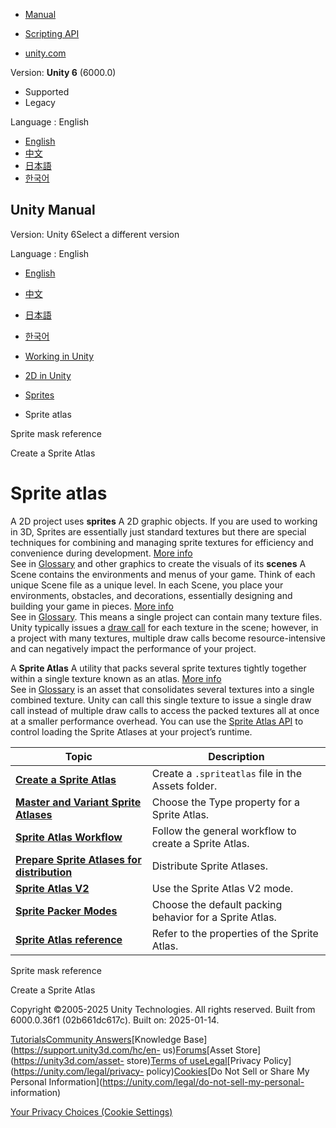 [](https://docs.unity3d.com)

  * [Manual](../Manual/index.html)
  * [Scripting API](../ScriptReference/index.html)

  * [unity.com](https://unity.com/)

Version: **Unity 6** (6000.0)

  * Supported
  * Legacy

Language : English

  * [English](/Manual/sprite/atlas/atlas-landing.html)
  * [中文](/cn/current/Manual/sprite/atlas/atlas-landing.html)
  * [日本語](/ja/current/Manual/sprite/atlas/atlas-landing.html)
  * [한국어](/kr/current/Manual/sprite/atlas/atlas-landing.html)

[](https://docs.unity3d.com)

## Unity Manual

Version: Unity 6Select a different version

Language : English

  * [English](/Manual/sprite/atlas/atlas-landing.html)
  * [中文](/cn/current/Manual/sprite/atlas/atlas-landing.html)
  * [日本語](/ja/current/Manual/sprite/atlas/atlas-landing.html)
  * [한국어](/kr/current/Manual/sprite/atlas/atlas-landing.html)

  * [Working in Unity](../../working-in-unity.html)
  * [2D in Unity](../../Unity2D.html)
  * [Sprites](../../sprite/sprite-landing.html)
  * Sprite atlas

[](../../sprite/mask/sprite-mask-reference.html)

Sprite mask reference

[](../../sprite/atlas/create-sprite-atlas.html)

Create a Sprite Atlas

# Sprite atlas

A 2D project uses **sprites** A 2D graphic objects. If you are used to working
in 3D, Sprites are essentially just standard textures but there are special
techniques for combining and managing sprite textures for efficiency and
convenience during development. [More info](../../sprite/sprite-landing.html)  
See in [Glossary](../../Glossary.html#Sprite) and other graphics to create the
visuals of its **scenes** A Scene contains the environments and menus of your
game. Think of each unique Scene file as a unique level. In each Scene, you
place your environments, obstacles, and decorations, essentially designing and
building your game in pieces. [More info](../../CreatingScenes.html)  
See in [Glossary](../../Glossary.html#Scene). This means a single project can
contain many texture files. Unity typically issues a [draw
call](../../DrawCallBatching.html) for each texture in the scene; however, in
a project with many textures, multiple draw calls become resource-intensive
and can negatively impact the performance of your project.

A **Sprite Atlas** A utility that packs several sprite textures tightly
together within a single texture known as an atlas. [More
info](../../sprite/atlas/v2/v2-landing.html)  
See in [Glossary](../../Glossary.html#SpriteAtlas) is an asset that
consolidates several textures into a single combined texture. Unity can call
this single texture to issue a single draw call instead of multiple draw calls
to access the packed textures all at once at a smaller performance overhead.
You can use the [Sprite Atlas
API](../../../ScriptReference/U2D.SpriteAtlas.html) to control loading the
Sprite Atlases at your project’s runtime.

**Topic** | **Description**  
---|---  
[**Create a Sprite Atlas**](create-sprite-atlas.html) | Create a `.spriteatlas` file in the Assets folder.  
[**Master and Variant Sprite Atlases**](master-variant/master-variant-landing.html) | Choose the Type property for a Sprite Atlas.  
[**Sprite Atlas Workflow**](workflow/workflow-landing.html) | Follow the general workflow to create a Sprite Atlas.  
[**Prepare Sprite Atlases for distribution**](distribution/distribution-landing.html) | Distribute Sprite Atlases.  
[**Sprite Atlas V2**](v2/v2-landing.html) | Use the Sprite Atlas V2 mode.  
[**Sprite Packer Modes**](packer-mode/packer-mode-landing.html) | Choose the default packing behavior for a Sprite Atlas.  
[**Sprite Atlas reference**](sprite-atlas-reference.html) | Refer to the properties of the Sprite Atlas.  
  
[](../../sprite/mask/sprite-mask-reference.html)

Sprite mask reference

[](../../sprite/atlas/create-sprite-atlas.html)

Create a Sprite Atlas

Copyright ©2005-2025 Unity Technologies. All rights reserved. Built from
6000.0.36f1 (02b661dc617c). Built on: 2025-01-14.

[Tutorials](https://learn.unity.com/)[Community
Answers](https://answers.unity3d.com)[Knowledge
Base](https://support.unity3d.com/hc/en-
us)[Forums](https://forum.unity3d.com)[Asset Store](https://unity3d.com/asset-
store)[Terms of
use](https://docs.unity3d.com/Manual/TermsOfUse.html)[Legal](https://unity.com/legal)[Privacy
Policy](https://unity.com/legal/privacy-
policy)[Cookies](https://unity.com/legal/cookie-policy)[Do Not Sell or Share
My Personal Information](https://unity.com/legal/do-not-sell-my-personal-
information)

[Your Privacy Choices (Cookie Settings)](javascript:void\(0\);)

